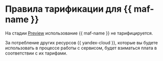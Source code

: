 # Правила тарификации для {{ maf-name }}



На стадии [Preview](../overview/concepts/launch-stages.md) использование {{ maf-name }} не тарифицируется.

За потребление других ресурсов {{ yandex-cloud }}, которые вы будете использовать в процессе работы с сервисом, будет взиматься плата в соответствии с их тарифами.
